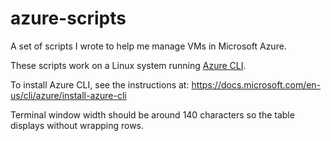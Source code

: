 # azure-scripts

A set of scripts I wrote to help me manage VMs in Microsoft Azure.

These scripts work on a Linux system running [Azure CLI](https://docs.microsoft.com/en-us/cli/azure/). 

To install Azure CLI, see the instructions at: https://docs.microsoft.com/en-us/cli/azure/install-azure-cli

Terminal window width should be around 140 characters so the table displays without wrapping rows.